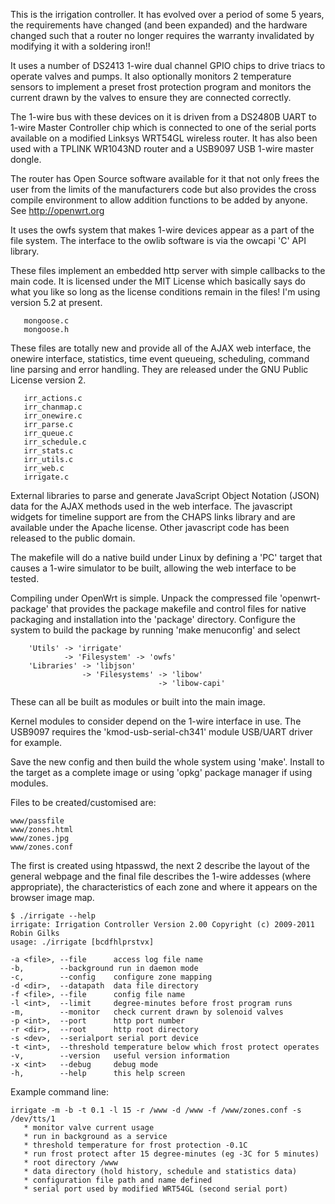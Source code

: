 This is the irrigation controller. It has evolved over a period of some 5 years, the
requirements have changed (and been expanded) and the hardware changed such that a router
no longer requires the warranty invalidated by modifying it with a soldering iron!!

It uses a number of DS2413 1-wire dual channel GPIO chips to drive triacs to operate
valves and pumps. It also optionally monitors 2 temperature sensors to implement 
a preset frost protection program and monitors the current drawn by the valves to 
ensure they are connected correctly.

The 1-wire bus with these devices on it is driven from a DS2480B UART to 1-wire Master 
Controller chip which is connected to one of the serial ports available on a modified
Linksys WRT54GL wireless router. It has also been used with a TPLINK WR1043ND router
and a USB9097 USB 1-wire master dongle.

The router has Open Source software available for it that not only frees the 
user from the limits of the manufacturers code but also provides the cross compile 
environment to allow addition functions to be added by anyone.
See http://openwrt.org

It uses the owfs system that makes 1-wire devices appear as a part of the file system.
The interface to the owlib software is via the owcapi 'C' API library.

These files implement an embedded http server with simple callbacks to the main code. It
is licensed under the MIT License which basically says do what you like so long as the 
license conditions remain in the files! I'm using version 5.2 at present.
```
   mongoose.c
   mongoose.h
```

These files are totally new and provide all of the AJAX web interface, the onewire interface,
statistics, time event queueing, scheduling, command line parsing and error handling.
They are released under the GNU Public License version 2.
```
   irr_actions.c
   irr_chanmap.c
   irr_onewire.c
   irr_parse.c
   irr_queue.c
   irr_schedule.c
   irr_stats.c
   irr_utils.c
   irr_web.c
   irrigate.c
```
External libraries to parse and generate JavaScript Object Notation (JSON) data for the AJAX 
methods used in the web interface. The javascript widgets for timeline support are from 
the CHAPS links library and are available under the Apache license. Other javascript code has
been released to the public domain.

The makefile will do a native build under Linux by defining a 'PC' target that causes a 1-wire simulator
to be built, allowing the web interface to be tested.

Compiling under OpenWrt is simple. Unpack the compressed file 'openwrt-package' that provides the 
package makefile and control files for native packaging and installation into the 'package'
directory. Configure the system to build the package by running 'make menuconfig' and select
```
    'Utils' -> 'irrigate'
            -> 'Filesystem' -> 'owfs'
    'Libraries' -> 'libjson'
                -> 'Filesystems' -> 'libow'
                                 -> 'libow-capi'
```
These can all be built as modules or built into the main image.

Kernel modules to consider depend on the 1-wire interface in use. The USB9097 requires the 
'kmod-usb-serial-ch341' module USB/UART driver for example.

Save the new config and then build the whole system using 'make'. Install to the target as a
complete image or using 'opkg' package manager if using modules.

Files to be created/customised are:
```
www/passfile
www/zones.html
www/zones.jpg
www/zones.conf
```

The first is created using htpasswd, the next 2 describe the layout of the general webpage and 
the final file describes the 1-wire addesses (where appropriate), the characteristics of each zone 
and where it appears on the browser image map.

```
$ ./irrigate --help
irrigate: Irrigation Controller Version 2.00 Copyright (c) 2009-2011 Robin Gilks
usage: ./irrigate [bcdfhlprstvx]

-a <file>, --file      access log file name
-b,        --background run in daemon mode
-c,        --config    configure zone mapping
-d <dir>,  --datapath  data file directory
-f <file>, --file      config file name
-l <int>,  --limit     degree-minutes before frost program runs
-m,        --monitor   check current drawn by solenoid valves
-p <int>,  --port      http port number
-r <dir>,  --root      http root directory
-s <dev>,  --serialport serial port device
-t <int>,  --threshold temperature below which frost protect operates
-v,        --version   useful version information
-x <int>   --debug     debug mode
-h,        --help      this help screen
```
Example command line:
```
irrigate -m -b -t 0.1 -l 15 -r /www -d /www -f /www/zones.conf -s /dev/tts/1
   * monitor valve current usage
   * run in background as a service
   * threshold temperature for frost protection -0.1C
   * run frost protect after 15 degree-minutes (eg -3C for 5 minutes)
   * root directory /www
   * data directory (hold history, schedule and statistics data)
   * configuration file path and name defined
   * serial port used by modified WRT54GL (second serial port)
```

